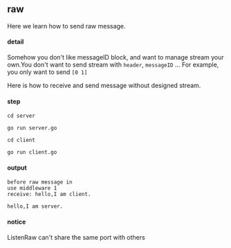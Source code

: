 ## raw
Here we learn how to send raw message.

#### detail
Somehow you don't like messageID block, and want to manage stream your own.You don't want to send stream with `header`, `messageID` ...
For example, you only want to send `[0 1]`

Here is how to receive and send message without designed stream.

#### step
`cd server`

`go run server.go`

`cd client`

`go run client.go`

#### output

```
before raw message in
use middleware 1
receive: hello,I am client.
```

```
hello,I am server.
```

#### notice

ListenRaw can't share the same port with others 
